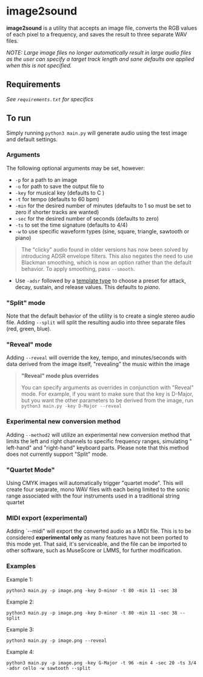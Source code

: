 # image2sound

**image2sound** is a utility that accepts an image file, converts the RGB values
of each pixel to a frequency, and saves the result to three separate WAV files.

*NOTE: Large image files no longer automatically result in large audio files as
the user can specify a target track length and sane defaults are applied when
this is not specified.*

## Requirements

*See `requirements.txt` for specifics*

## To run

Simply running `python3 main.py` will generate audio using the test image and
default settings.

### Arguments

The following optional arguments may be set, however:

- `-p` for a path to an image
- `-o` for path to save the output file to
- `-key` for musical key (defaults to C )
- `-t` for tempo (defaults to 60 bpm)
- `-min` for the desired number of minutes (defaults to 1 so must be set to zero
  if shorter tracks are wanted)
- `-sec` for the desired number of seconds (defaults to zero)
- `-ts` to set the time signature (defaults to 4/4)
- `-w` to use specific waveform types (sine, square, triangle, sawtooth or
  piano)

> The "clicky" audio found in older versions has now been solved by introducing
> ADSR envelope filters. This also negates the need to use Blackman smoothing,
> which is now an option rather than the default behavior. To apply smoothing,
> pass `--smooth`.

- Use `-adsr` followed by a [template type](/src/envelope_settings.py) to choose
  a preset for attack, decay, sustain, and release values. This defaults to
  *piano*.

### "Split" mode

Note that the default behavior of the utility is to create a single stereo audio
file.
Adding `--split` will split the resulting audio into three separate files (red,
green, blue).

### "Reveal" mode

Adding `--reveal` will override the key, tempo, and minutes/seconds with data
derived from the image itself, "revealing" the music within the image

> **"Reveal" mode plus overrides**
>
> You can specify arguments as overrides in conjunction with "Reveal" mode. For
> example, if you want to make sure that the key is D-Major, but you want the
> other parameters to be derived from the image,
> run `python3 main.py -key D-Major --reveal`

### Experimental new conversion method

Adding `--method2` will utilize an experimental new conversion method that
limits the left and right channels to specific frequency ranges, simulating "
left-hand" and "right-hand" keyboard parts. Please note that this method does
not currently support "Split" mode.

### "Quartet Mode"

Using CMYK images will automatically trigger "quartet mode". This will create
four separate, mono WAV files with each being limited to the sonic range
associated with the four instruments used in a traditional string quartet

### MIDI export (experimental)

Adding `--midi" will export the converted audio as a MIDI file. This is to be
considered **experimental only** as many features have not been ported to this
mode yet. That said, it's serviceable, and the file can be imported to other
software, such as MuseScore or LMMS, for further modification.

### Examples

Example 1:

```
python3 main.py -p image.png -key D-minor -t 80 -min 11 -sec 38
```

Example 2:

```
python3 main.py -p image.png -key D-minor -t 80 -min 11 -sec 38 --split
```

Example 3:

```
python3 main.py -p image.png --reveal
```

Example 4:

```
python3 main.py -p image.png -key G-Major -t 96 -min 4 -sec 20 -ts 3/4 -adsr cello -w sawtooth --split
```